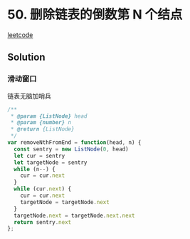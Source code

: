 # 50. 删除链表的倒数第 N 个结点

[leetcode](https://leetcode-cn.com/problems/remove-nth-node-from-end-of-list/)

## Solution

### 滑动窗口

链表无脑加哨兵

```js
/**
 * @param {ListNode} head
 * @param {number} n
 * @return {ListNode}
 */
var removeNthFromEnd = function(head, n) {
  const sentry = new ListNode(0, head)
  let cur = sentry
  let targetNode = sentry
  while (n--) {
    cur = cur.next
  }
  while (cur.next) {
    cur = cur.next
    targetNode = targetNode.next
  }
  targetNode.next = targetNode.next.next
  return sentry.next
};
```

